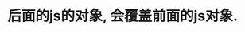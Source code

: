 <!--
 * @Description: 
 * @Author: xlm
 * @Date: 2023-03-03 14:41:16
 * @LastEditTime: 2023-03-03 14:42:16
 * @LastEditors: xlm
-->


<body>
    <div id="app"></div>
    <script src="https://cdn.bootcdn.net/ajax/libs/jszip/3.10.0/jszip.min.js"></script>
    <script src="http://127.0.0.1:5501/epubjs/dist/epub.js"></script>
    <script type="module" src="/src/main.ts"></script>
  </body>


<script setup>
import Reader from "../../../packages/reader/src/main.vue"
import { reactive } from "vue-demi"
import epub from "@geeboo/epub/dist/epub"
console.log("Reader组件-vue3:", Reader);
</script>

# 后面的js的对象, 会覆盖前面的js对象.